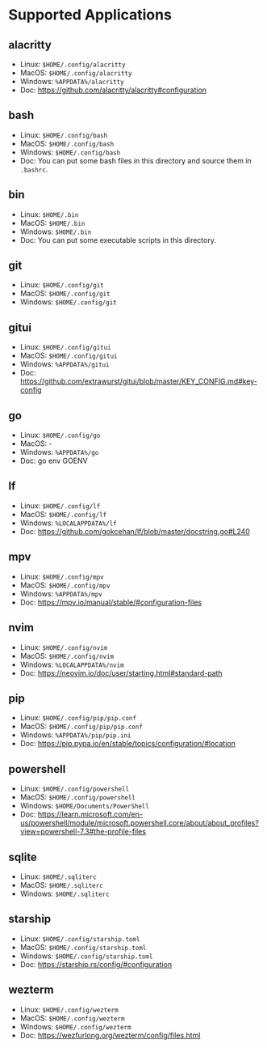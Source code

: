 # Supported Applications

## alacritty

- Linux: `$HOME/.config/alacritty`
- MacOS: `$HOME/.config/alacritty`
- Windows: `%APPDATA%/alacritty`
- Doc: https://github.com/alacritty/alacritty#configuration

## bash

- Linux: `$HOME/.config/bash`
- MacOS: `$HOME/.config/bash`
- Windows: `$HOME/.config/bash`
- Doc: You can put some bash files in this directory and source them in `.bashrc`.

## bin

- Linux: `$HOME/.bin`
- MacOS: `$HOME/.bin`
- Windows: `$HOME/.bin`
- Doc: You can put some executable scripts in this directory.

## git

- Linux: `$HOME/.config/git`
- MacOS: `$HOME/.config/git`
- Windows: `$HOME/.config/git`

## gitui

- Linux: `$HOME/.config/gitui`
- MacOS: `$HOME/.config/gitui`
- Windows: `%APPDATA%/gitui`
- Doc: https://github.com/extrawurst/gitui/blob/master/KEY_CONFIG.md#key-config

## go

- Linux: `$HOME/.config/go`
- MacOS: -
- Windows: `%APPDATA%/go`
- Doc: go env GOENV

## lf

- Linux: `$HOME/.config/lf`
- MacOS: `$HOME/.config/lf`
- Windows: `%LOCALAPPDATA%/lf`
- Doc: https://github.com/gokcehan/lf/blob/master/docstring.go#L240

## mpv

- Linux: `$HOME/.config/mpv`
- MacOS: `$HOME/.config/mpv`
- Windows: `%APPDATA%/mpv`
- Doc: https://mpv.io/manual/stable/#configuration-files

## nvim

- Linux: `$HOME/.config/nvim`
- MacOS: `$HOME/.config/nvim`
- Windows: `%LOCALAPPDATA%/nvim`
- Doc: https://neovim.io/doc/user/starting.html#standard-path

## pip

- Linux: `$HOME/.config/pip/pip.conf`
- MacOS: `$HOME/.config/pip/pip.conf`
- Windows: `%APPDATA%/pip/pip.ini`
- Doc: https://pip.pypa.io/en/stable/topics/configuration/#location

## powershell

- Linux: `$HOME/.config/powershell`
- MacOS: `$HOME/.config/powershell`
- Windows: `$HOME/Documents/PowerShell`
- Doc: https://learn.microsoft.com/en-us/powershell/module/microsoft.powershell.core/about/about_profiles?view=powershell-7.3#the-profile-files

## sqlite

- Linux: `$HOME/.sqliterc`
- MacOS: `$HOME/.sqliterc`
- Windows: `$HOME/.sqliterc`

## starship

- Linux: `$HOME/.config/starship.toml`
- MacOS: `$HOME/.config/starship.toml`
- Windows: `$HOME/.config/starship.toml`
- Doc: https://starship.rs/config/#configuration

## wezterm

- Linux: `$HOME/.config/wezterm`
- MacOS: `$HOME/.config/wezterm`
- Windows: `$HOME/.config/wezterm`
- Doc: https://wezfurlong.org/wezterm/config/files.html

